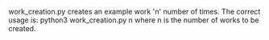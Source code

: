 work_creation.py creates an example work 'n' number of times. The correct usage is: python3 work_creation.py n where n is the number of works to be created.

